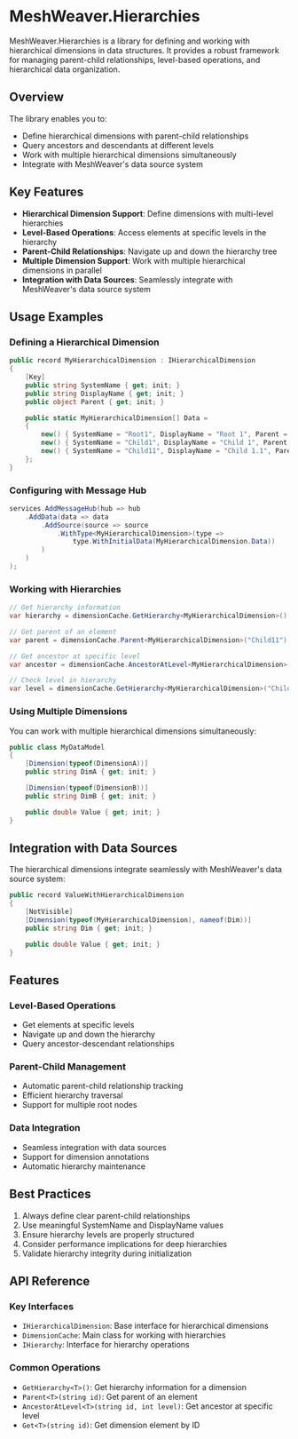 # MeshWeaver.Hierarchies

MeshWeaver.Hierarchies is a library for defining and working with hierarchical dimensions in data structures. It provides a robust framework for managing parent-child relationships, level-based operations, and hierarchical data organization.

## Overview

The library enables you to:
- Define hierarchical dimensions with parent-child relationships
- Query ancestors and descendants at different levels
- Work with multiple hierarchical dimensions simultaneously
- Integrate with MeshWeaver's data source system

## Key Features

- **Hierarchical Dimension Support**: Define dimensions with multi-level hierarchies
- **Level-Based Operations**: Access elements at specific levels in the hierarchy
- **Parent-Child Relationships**: Navigate up and down the hierarchy tree
- **Multiple Dimension Support**: Work with multiple hierarchical dimensions in parallel
- **Integration with Data Sources**: Seamlessly integrate with MeshWeaver's data source system

## Usage Examples

### Defining a Hierarchical Dimension

```csharp
public record MyHierarchicalDimension : IHierarchicalDimension
{
    [Key]
    public string SystemName { get; init; }
    public string DisplayName { get; init; }
    public object Parent { get; init; }

    public static MyHierarchicalDimension[] Data =
    {
        new() { SystemName = "Root1", DisplayName = "Root 1", Parent = null },
        new() { SystemName = "Child1", DisplayName = "Child 1", Parent = "Root1" },
        new() { SystemName = "Child11", DisplayName = "Child 1.1", Parent = "Child1" }
    };
}
```

### Configuring with Message Hub

```csharp
services.AddMessageHub(hub => hub
    .AddData(data => data
        .AddSource(source => source
            .WithType<MyHierarchicalDimension>(type => 
                type.WithInitialData(MyHierarchicalDimension.Data))
        )
    )
);
```

### Working with Hierarchies

```csharp
// Get hierarchy information
var hierarchy = dimensionCache.GetHierarchy<MyHierarchicalDimension>();

// Get parent of an element
var parent = dimensionCache.Parent<MyHierarchicalDimension>("Child11");

// Get ancestor at specific level
var ancestor = dimensionCache.AncestorAtLevel<MyHierarchicalDimension>("Child11", 0); // Gets Root1

// Check level in hierarchy
var level = dimensionCache.GetHierarchy<MyHierarchicalDimension>("Child11").Level; // Returns 2
```

### Using Multiple Dimensions

You can work with multiple hierarchical dimensions simultaneously:

```csharp
public class MyDataModel
{
    [Dimension(typeof(DimensionA))]
    public string DimA { get; init; }

    [Dimension(typeof(DimensionB))]
    public string DimB { get; init; }

    public double Value { get; init; }
}
```

## Integration with Data Sources

The hierarchical dimensions integrate seamlessly with MeshWeaver's data source system:

```csharp
public record ValueWithHierarchicalDimension
{
    [NotVisible]
    [Dimension(typeof(MyHierarchicalDimension), nameof(Dim))]
    public string Dim { get; init; }

    public double Value { get; init; }
}
```

## Features

### Level-Based Operations
- Get elements at specific levels
- Navigate up and down the hierarchy
- Query ancestor-descendant relationships

### Parent-Child Management
- Automatic parent-child relationship tracking
- Efficient hierarchy traversal
- Support for multiple root nodes

### Data Integration
- Seamless integration with data sources
- Support for dimension annotations
- Automatic hierarchy maintenance

## Best Practices

1. Always define clear parent-child relationships
2. Use meaningful SystemName and DisplayName values
3. Ensure hierarchy levels are properly structured
4. Consider performance implications for deep hierarchies
5. Validate hierarchy integrity during initialization

## API Reference

### Key Interfaces

- `IHierarchicalDimension`: Base interface for hierarchical dimensions
- `DimensionCache`: Main class for working with hierarchies
- `IHierarchy`: Interface for hierarchy operations

### Common Operations

- `GetHierarchy<T>()`: Get hierarchy information for a dimension
- `Parent<T>(string id)`: Get parent of an element
- `AncestorAtLevel<T>(string id, int level)`: Get ancestor at specific level
- `Get<T>(string id)`: Get dimension element by ID
